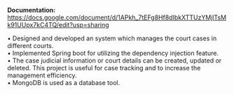 **Documentation:** https://docs.google.com/document/d/1APkh_7tEFg8Hf8dIbkXTTUzYMjlTsMk91UUpx7kC4TQ/edit?usp=sharing

• Designed and developed an system which manages the court cases in different courts.\
• Implemented Spring boot for utilizing the dependency injection feature.\
• The case judicial information or court details can be created, updated or deleted. This project is useful for case tracking and to increase the management efficiency.\
• MongoDB is used as a database tool.

